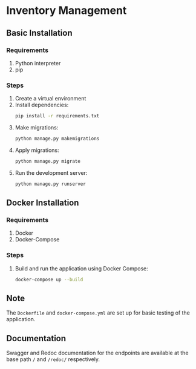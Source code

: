 # Inventory Management

## Basic Installation

### Requirements
1. Python interpreter
2. pip

### Steps
1. Create a virtual environment
2. Install dependencies:
    ```bash
    pip install -r requirements.txt
    ```
3. Make migrations:
    ```bash
    python manage.py makemigrations
    ```
4. Apply migrations:
    ```bash
    python manage.py migrate
    ```
5. Run the development server:
    ```bash
    python manage.py runserver
    ```

## Docker Installation

### Requirements
1. Docker
2. Docker-Compose

### Steps
1. Build and run the application using Docker Compose:
    ```bash
    docker-compose up --build
    ```

## Note
The `Dockerfile` and `docker-compose.yml` are set up for basic testing of the application.

## Documentation
Swagger and Redoc documentation for the endpoints are available at the base path `/` and `/redoc/` respectively.
